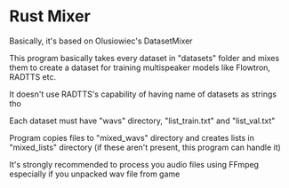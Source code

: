 # Rust Mixer
Basically, it's based on Olusiowiec's DatasetMixer

This program basically takes every dataset in "datasets" folder and mixes them to create a dataset for training multispeaker models like Flowtron, RADTTS etc.

It doesn't use RADTTS's capability of having name of datasets as strings tho

Each dataset must have "wavs" directory, "list_train.txt" and "list_val.txt"

Program copies files to "mixed_wavs" directory and creates lists in "mixed_lists" directory (if these aren't present, this program can handle it) 

It's strongly recommended to process you audio files using FFmpeg especially if you unpacked wav file from game 
